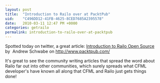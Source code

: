 ```yaml
---
layout: post
title:  "Introduction to Railo over at PacktPub"
uid:	"C496DD12-41FB-4625-8CED7685A2395578"
date:   2010-03-11 12:47 PM +0000
categories: getrailo
permalink: introduction-to-railo-over-at-packtpub
---
```

<p>Spotted today on twitter, a great article: <a href="http://www.packtpub.com/article/introduction-to-railo-open-source">Introduction to Railo Open Source</a> by  Andrew Schwabe on <a href="http://www.packtpub.com/">http://www.packtpub.com/</a></p>
<p>It's great to see the community writing articles that spread the word about Railo far out into other communities, which surely spreads what CFML developer's have known all along that CFML and Railo just gets things done! </p>
<p> </p>
<p> </p>